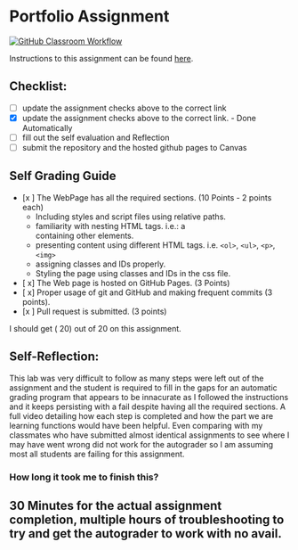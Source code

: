 Portfolio Assignment
==========================================
[![GitHub Classroom Workflow](https://s///github.com/it3049c-fall22-henderson/online-portfolio-Juilfsjc/actions/workflows/classroom.yml/badge.svg)](https://s///github.com/it3049c-fall22-henderson/online-portfolio-Juilfsjc/actions/workflows/classroom.yml)

Instructions to this assignment can be found [here](https://it3049c.github.io/Material/Assignments/1.Online_Portfolio/).
## Checklist:
- [ ] update the assignment checks above to the correct link
- [x] update the assignment checks above to the correct link. - Done Automatically
- [ ] fill out the self evaluation and Reflection
- [ ] submit the repository and the hosted github pages to Canvas

## Self Grading Guide
<!--- put an x in each of the completed sections below .. e.g. [x] Task 1 --->

- [x ] The WebPage has all the required sections. (10 Points - 2 points each)
  - Including styles and script files using relative paths.
  - familiarity with nesting HTML tags. i.e.: a <div> containing other elements.
  - presenting content using different HTML tags. i.e. `<ol>`, `<ul>`, `<p>`, `<img>`
  - assigning classes and IDs properly.
  - Styling the page using classes and IDs in the css file.
- [ x] The Web page is hosted on GitHub Pages. (3 Points)
- [ x] Proper usage of git and GitHub and making frequent commits (3 points).
- [x ] Pull request is submitted. (3 points)

<!--- Update the following line with your grade --->
I should get ( 20) out of 20 on this assignment.

## Self-Reflection:
This lab was very difficult to follow as many steps were left out of the assignment and the student is required to fill in the gaps for an automatic grading program that appears to be innacurate as I followed the instructions and it keeps persisting with a fail despite having all the required sections. A full video detailing how each step is completed and how the part we are learning functions would have been helpful. Even comparing with my classmates who have submitted almost identical assignments to see where I may have went wrong did not work for the autograder so I am assuming most all students are failing for this assignment.

### How long it took me to finish this?
30 Minutes for the actual assignment completion, multiple hours of troubleshooting to try and get the autograder to work with no avail.
-----------------------
